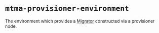 # `mtma-provisioner-environment`
The environment which provides a [Migrator](/README.md#migrator) constructed via a provisioner node. 